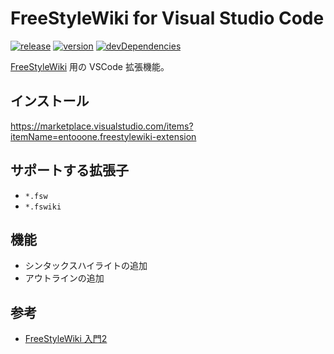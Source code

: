 # FreeStyleWiki for Visual Studio Code

[![release](https://img.shields.io/github/workflow/status/entooone/freestylewiki-vscode/release?label=release&logo=github)](https://github.com/entooone/freestylewiki-vscode/actions?query=workflow%3Arelease)
[![version](https://img.shields.io/vscode-marketplace/v/entooone.freestylewiki-extension.svg?style=flat&logo=visual%20studio%20code&label=vscode%20marketplace)](https://marketplace.visualstudio.com/items?itemName=entooone.freestylewiki-extension)
[![devDependencies](https://img.shields.io/david/dev/entooone/freestylewiki-vscode?label=devDependencies&logo=node.js&logoColor=white)](https://david-dm.org/entooone/freestylewiki-vscode?type=dev)

[FreeStyleWiki](https://fswiki.osdn.jp/cgi-bin/wiki.cgi) 用の VSCode 拡張機能。

## インストール

https://marketplace.visualstudio.com/items?itemName=entooone.freestylewiki-extension

## サポートする拡張子

- `*.fsw`
- `*.fswiki`

## 機能

- シンタックスハイライトの追加
- アウトラインの追加

## 参考

- [FreeStyleWiki 入門2](http://sumidagawa-shimizu.com/jugyo/wiki/wiki.cgi/teacher/GuideFSW?page=FreeStyleWiki+%C6%FE%CC%E72)
